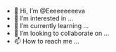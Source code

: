 - 👋 Hi, I’m @Eeeeeeeeeva
- 👀 I’m interested in ...
- 🌱 I’m currently learning ...
- 💞️ I’m looking to collaborate on ...
- 📫 How to reach me ...

<!---
Eeeeeeeeeva/Eeeeeeeeeva is a ✨ special ✨ repository because its `README.md` (this file) appears on your GitHub profile.
You can click the Preview link to take a look at your changes.
--->
